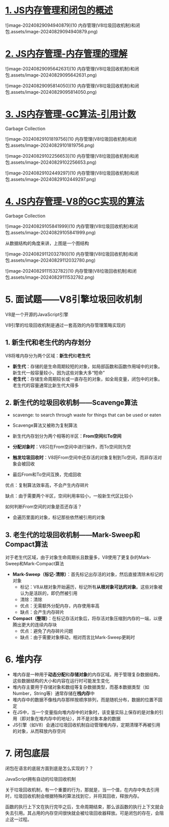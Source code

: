 # [1. JS内存管理和闭包的概述](https://www.bilibili.com/video/BV1M44y1R76m/?spm_id_from=333.999.0.0&vd_source=a7089a0e007e4167b4a61ef53acc6f7e)

![image-20240829094940879](10 内存管理(V8垃圾回收机制)和闭包.assets/image-20240829094940879.png)

# [2. JS内存管理-内存管理的理解](https://www.bilibili.com/video/BV1M44y1R76m/?p=2&spm_id_from=pageDriver&vd_source=a7089a0e007e4167b4a61ef53acc6f7e)

![image-20240829095642631](10 内存管理(V8垃圾回收机制)和闭包.assets/image-20240829095642631.png)



![image-20240829095814050](10 内存管理(V8垃圾回收机制)和闭包.assets/image-20240829095814050.png)

# [3. JS内存管理-GC算法-引用计数](https://www.bilibili.com/video/BV1M44y1R76m/?p=3&spm_id_from=pageDriver&vd_source=a7089a0e007e4167b4a61ef53acc6f7e)

Garbage Collection

![image-20240829101819756](10 内存管理(V8垃圾回收机制)和闭包.assets/image-20240829101819756.png)

![image-20240829102256653](10 内存管理(V8垃圾回收机制)和闭包.assets/image-20240829102256653.png)

![image-20240829102449297](10 内存管理(V8垃圾回收机制)和闭包.assets/image-20240829102449297.png)

# [4. JS内存管理-V8的GC实现的算法](https://www.bilibili.com/video/BV1M44y1R76m/?p=4&spm_id_from=pageDriver&vd_source=a7089a0e007e4167b4a61ef53acc6f7e)

Garbage Collection

![image-20240829105841999](10 内存管理(V8垃圾回收机制)和闭包.assets/image-20240829105841999.png)

从数据结构的角度来讲，上图是一个图结构

![image-20240829112032780](10 内存管理(V8垃圾回收机制)和闭包.assets/image-20240829112032780.png)

![image-20240829111532782](10 内存管理(V8垃圾回收机制)和闭包.assets/image-20240829111532782.png)

# 5. 面试题——V8引擎垃圾回收机制

V8是一个开源的JavaScript引擎

V8引擎的垃圾回收机制是通过一套高效的内存管理策略实现的

## 1. 新生代和老生代的内存划分

V8将堆内存分为两个区域：**新生代**和**老生代**

- **新生代**：存储的是生命周期较短的对象，如局部函数和函数作用域中的对象。新生代一般容量较小，因为这些对象大多“短命”
- **老生代**：存储生命周期较长或一直存在的对象，如全局变量，闭包中的对象。老生代的容量通常比新生代大得多

## 2. 新生代的垃圾回收机制——Scavenge算法

- scavenge: to search through waste for things that can be used or eaten

- Scavenge算法又被称为复制算法
- 新生代内存划分为两个相等的半区：**From空间**和**To空间**
- **分配对象时**：V8只在From空间中进行操作，而To空间则为空
- **触发垃圾回收时**：V8将From空间中还存活的对象复制到To空间，而非存活对象会被回收
- 最后From和To空间互换，完成回收

优点：复制算法效率高，不会产生内存碎片

缺点：由于需要两个半区，空间利用率较小，一般新生代区比较小



如何判断From空间的对象是否还存活？

- 会遍历里面的对象，标记那些依然被引用的对象

## 3. 老生代的垃圾回收机制——Mark-Sweep和Compact算法

对于老生代区域，由于对象生命周期长且数量多，V8使用了更复杂的Mark-Sweep和Mark-Compact算法

- **Mark-Sweep（标记-清除）**：首先标记出存活的对象，然后直接清除未标记的对象
  - 标记：V8从根对象开始遍历，标记所有**从根对象可达的对象**。这些对象被认为是活跃的，即仍然被引用
  - 清除：清除
  - 优点：无需额外分配内存，内存使用率高
  - 缺点：会产生内存碎片
- **Compact（整理）**：在标记存活对象后，将存活对象压缩到内存的一端，以便腾出更大的连续内存块
  - 优点：避免了内存碎片问题
  - 缺点：由于需要对象移动，相对而言比Mark-Sweep更耗时

# 6. 堆内存

- 堆内存是一种用于**动态分配**和**存储对象**的内存区域。用于管理复杂数据结构，这些数据结构的大小和内容在运行时可能发生变化
- 堆内存主要用于存储对象和数组等复杂数据类型，而基本数据类型（如Number，String等）通常存储在**栈内存**中
- 堆内存中的数据不像栈内存那样按顺序排列，而是随机分布，数据的位置不固定
- 在JS中，当一个变量指向堆内存中的对象时，该变量实际上保存的是对象的引用（即对象在堆内存中的地址），并不是对象本身的数据
- JS引擎（如V8）会通过垃圾回收机制自动管理堆内存，定期清理不再被引用的对象，从而释放内存空间                                                                                                                                                                                                                                                                                                                                                                                                                                                                                                                                                                                                                                                                                                                                                                                                                                                                                                                                                                                                                                                                                                                                                                                                                                                                                                                                                                                                                                                                                                                                                                                                                                                                                                                                                                                                                                                                                                                                                                                                                                                                                                                                                                                                                                                                                                                                                                                                                                                                                                                                                                                                                                                                                                                                                                                                                                                                                                                                                                                                                                                                                                                                                                                                                                                                                                                                                                                                                                                                                                                                                                                                                                                                                                                                                                                                                                                                                                                                                                               

# 7. 闭包底层

闭包在语言的底层方面到底是怎么实现的？？

JavaScript拥有自动的垃圾回收机制

关于垃圾回收机制，有一个重要的行为，那就是，当一个值，在内存中失去引用时，垃圾回收机制会根据特殊的算法找到它，并将其回收，释放内存。

函数的执行上下文在执行完毕之后，生命周期结束，那么该函数的执行上下文就会失去引用。其占用的内存空间很快就会被垃圾回收器释放。可是闭包的存在，会阻止这一过程。
